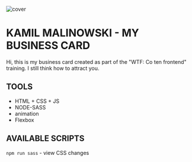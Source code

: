 ![cover](https://kamilmalinowski.github.io/business-card__2020/images/og-bc.png)

# KAMIL MALINOWSKI - MY BUSINESS CARD

Hi, this is my  business card created  as part of the "WTF: Co ten frontend" training. I still think how to attract you.

## TOOLS

- HTML + CSS + JS
- NODE-SASS
- animation
- Flexbox

## AVAILABLE SCRIPTS

`npm run sass` - view CSS changes

